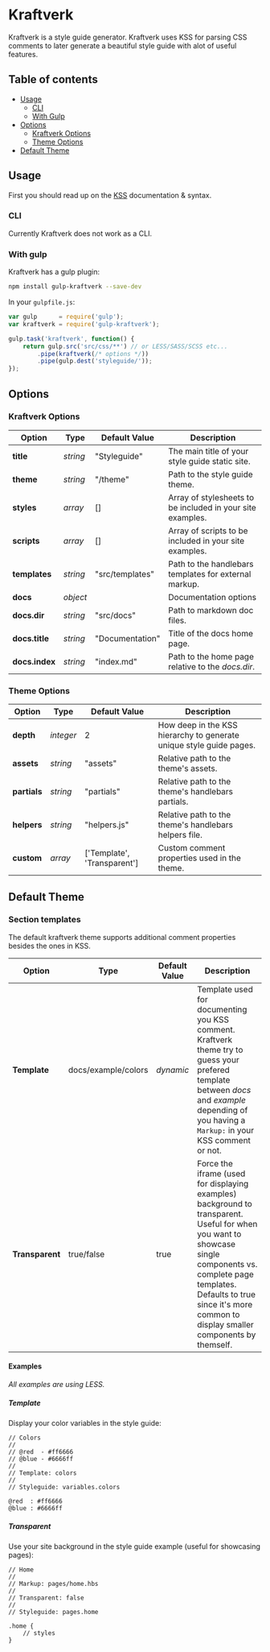 # Kraftverk

Kraftverk is a style guide generator. Kraftverk uses KSS for parsing CSS comments to later generate a beautiful style guide with alot of useful features.

## Table of contents

- [Usage](#usage)
  - [CLI](#cli)
  - [With Gulp](#with-gulp)
- [Options](#options)
  - [Kraftverk Options](#kraftverk-options)
  - [Theme Options](#theme-options)
- [Default Theme](#default-theme)

## Usage

First you should read up on the [KSS](http://warpspire.com/kss/) documentation & syntax.

### CLI

Currently Kraftverk does not work as a CLI.

### With gulp

Kraftverk has a gulp plugin:

```bash
npm install gulp-kraftverk --save-dev
```

In your `gulpfile.js`:

```js
var gulp      = require('gulp');
var kraftverk = require('gulp-kraftverk');

gulp.task('kraftverk', function() {
	return gulp.src('src/css/**') // or LESS/SASS/SCSS etc...
		.pipe(kraftverk(/* options */))
		.pipe(gulp.dest('styleguide/'));
});
```

## Options

### Kraftverk Options

Option | Type | Default Value | Description
--- | --- | --- | ---
**title** | *string* | "Styleguide" | The main title of your style guide static site.
**theme** | *string* | "/theme" | Path to the style guide theme.
**styles** | *array* | [] | Array of stylesheets to be included in your site examples.
**scripts** | *array* | [] | Array of scripts to be included in your site examples.
**templates** | *string* | "src/templates" | Path to the handlebars templates for external markup.
**docs** | *object* | | Documentation options
**docs.dir** | *string* | "src/docs" | Path to markdown doc files.
**docs.title** | *string* | "Documentation" | Title of the docs home page.
**docs.index** | *string* | "index.md" | Path to the home page relative to the *docs.dir*.

### Theme Options

Option | Type | Default Value | Description
--- | --- | --- | ---
**depth** | *integer* | 2 | How deep in the KSS hierarchy to generate unique style guide pages.
**assets** | *string* | "assets" | Relative path to the theme's assets.
**partials** | *string* | "partials" | Relative path to the theme's handlebars partials.
**helpers** | *string* | "helpers.js" | Relative path to the theme's handlebars helpers file.
**custom** | *array* | ['Template', 'Transparent'] | Custom comment properties used in the theme.

## Default Theme

### Section templates

The default kraftverk theme supports additional comment properties besides the ones in KSS.

Option | Type | Default Value | Description
--- | --- | --- | ---
**Template** | docs/example/colors | *dynamic* | Template used for documenting you KSS comment. Kraftverk theme try to guess your prefered template between *docs* and *example* depending of you having a `Markup:` in your KSS comment or not.
**Transparent** | true/false | true | Force the iframe (used for displaying examples) background to transparent. Useful for when you want to showcase single components vs. complete page templates. Defaults to true since it's more common to display smaller components by themself.

#### Examples

*All examples are using LESS.*

##### Template

Display your color variables in the style guide:

```less
// Colors
//
// @red  - #ff6666
// @blue - #6666ff
//
// Template: colors
//
// Styleguide: variables.colors

@red  : #ff6666
@blue : #6666ff
```

##### Transparent

Use your site background in the style guide example (useful for showcasing pages):

```less
// Home
//
// Markup: pages/home.hbs
//
// Transparent: false
//
// Styleguide: pages.home

.home {
    // styles
}
```
